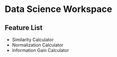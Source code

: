 # Data Science Workspace

## Feature List

- Similarity Calculator
- Normalization Calculator
- Information Gain Calculator